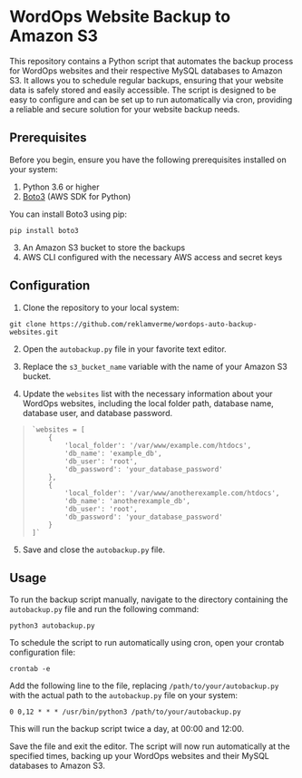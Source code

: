 # WordOps Website Backup to Amazon S3

This repository contains a Python script that automates the backup process for WordOps websites and their respective MySQL databases to Amazon S3. It allows you to schedule regular backups, ensuring that your website data is safely stored and easily accessible. The script is designed to be easy to configure and can be set up to run automatically via cron, providing a reliable and secure solution for your website backup needs.

## Prerequisites

Before you begin, ensure you have the following prerequisites installed on your system:

1.  Python 3.6 or higher
2.  [Boto3](https://boto3.amazonaws.com/v1/documentation/api/latest/index.html) (AWS SDK for Python)

You can install Boto3 using pip:

`pip install boto3` 

3.  An Amazon S3 bucket to store the backups
4.  AWS CLI configured with the necessary AWS access and secret keys

## Configuration

1.  Clone the repository to your local system:

`git clone https://github.com/reklamverme/wordops-auto-backup-websites.git` 

2.  Open the `autobackup.py` file in your favorite text editor.
    
3.  Replace the `s3_bucket_name` variable with the name of your Amazon S3 bucket.
    
4.  Update the `websites` list with the necessary information about your WordOps websites, including the local folder path, database name, database user, and database password.
    

>     `websites = [
>         {
>             'local_folder': '/var/www/example.com/htdocs',
>             'db_name': 'example_db',
>             'db_user': 'root',
>             'db_password': 'your_database_password'
>         },
>         {
>             'local_folder': '/var/www/anotherexample.com/htdocs',
>             'db_name': 'anotherexample_db',
>             'db_user': 'root',
>             'db_password': 'your_database_password'
>         }
>     ]`

5.  Save and close the `autobackup.py` file.

## Usage

To run the backup script manually, navigate to the directory containing the `autobackup.py` file and run the following command:

`python3 autobackup.py` 

To schedule the script to run automatically using cron, open your crontab configuration file:

`crontab -e` 

Add the following line to the file, replacing `/path/to/your/autobackup.py` with the actual path to the `autobackup.py` file on your system:

`0 0,12 * * * /usr/bin/python3 /path/to/your/autobackup.py` 

This will run the backup script twice a day, at 00:00 and 12:00.

Save the file and exit the editor. The script will now run automatically at the specified times, backing up your WordOps websites and their MySQL databases to Amazon S3.
